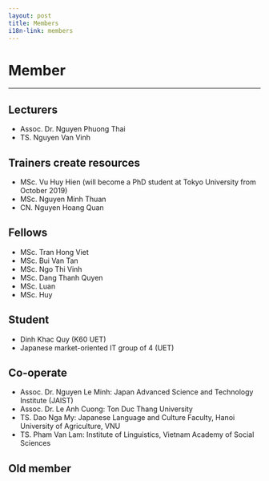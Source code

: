 ```yaml
---
layout: post
title: Members
i18n-link: members
---
```

# Member
---

## Lecturers
* Assoc. Dr. Nguyen Phuong Thai
* TS. Nguyen Van Vinh

## Trainers create resources
* MSc. Vu Huy Hien (will become a PhD student at Tokyo University from October 2019)
* MSc. Nguyen Minh Thuan
* CN. Nguyen Hoang Quan

## Fellows
* MSc. Tran Hong Viet
* MSc. Bui Van Tan
* MSc. Ngo Thi Vinh
* MSc. Dang Thanh Quyen
* MSc. Luan
* MSc. Huy

## Student
* Dinh Khac Quy (K60 UET)
* Japanese market-oriented IT group of 4 (UET)

## Co-operate
* Assoc. Dr. Nguyen Le Minh: Japan Advanced Science and Technology Institute (JAIST)
* Assoc. Dr. Le Anh Cuong: Ton Duc Thang University
* TS. Dao Nga My: Japanese Language and Culture Faculty, Hanoi University of Agriculture, VNU
* TS. Pham Van Lam: Institute of Linguistics, Vietnam Academy of Social Sciences

## Old member
